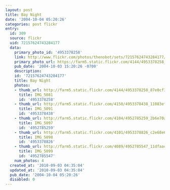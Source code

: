```yaml
---
layout: post
title: Bay Night
date: '2004-10-04 05:20:26'
categories: post flickr
entry:
  id: 309
  source: flickr
  uid: 72157624743284177
  data:
    primary_photo_id: '4953378258'
    link: http://www.flickr.com/photos/thenobot/sets/72157624743284177/
    primary_photo_url: https://farm5.static.flickr.com/4144/4953378258_87e0cf3e06_m.jpg
    pub_date: '2004-10-03 15:20:26 -0700'
    description: 
    id: '72157624743284177'
    title: Bay Night
    photos:
    - thumb_url: http://farm5.static.flickr.com/4144/4953378258_87e0cf3e06_s.jpg
      title: IMG_5081
      id: '4953378258'
    - thumb_url: http://farm5.static.flickr.com/4150/4953378438_11083efe79_s.jpg
      title: IMG_5091
      id: '4953378438'
    - thumb_url: http://farm5.static.flickr.com/4104/4952785259_2b6e70a568_s.jpg
      title: IMG_5097
      id: '4952785259'
    - thumb_url: http://farm5.static.flickr.com/4101/4953378826_c2e68e6ff4_s.jpg
      title: IMG_5098
      id: '4953378826'
    - thumb_url: http://farm5.static.flickr.com/4089/4952785547_11dfaac4a6_s.jpg
      title: IMG_5099
      id: '4952785547'
    num_photos: 4
  created_at: '2010-09-03 04:35:04'
  updated_at: '2010-09-03 04:35:04'
  pub_date: '2004-10-04 05:20:26'
  disabled: 0
---
```


